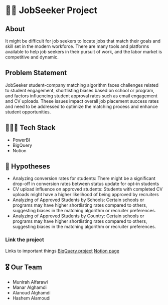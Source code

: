 # 💼🔎 JobSeeker Project
## About
It might be difficult for job seekers to locate jobs that match their goals and skill set in the modern workforce. There are many tools and platforms available to help job seekers in their pursuit of work, and the labor market is competitive and dynamic.

## Problem Statement 
JobSeeker student-company matching algorithm faces challenges related to student engagement, shortlisting biases based on school or program, and factors influencing student approval rates such as email engagement and CV uploads. 
These issues impact overall job placement success rates and need to be addressed to optimize the matching process and enhance student opportunities.

## 👩🏻‍💻 Tech Stack
* PowerBI
* BigQuery
* Notion

## 🔬 Hypotheses
* Analyzing conversion rates for students: There might be a significant drop-off in conversion rates between status update for opt-in students
* CV upload influence on approved students: Students with completed CV uploads might have a higher likelihood of being  approved by recruiters
* Analyzing of Approved Students by Schools: Certain schools or programs may have higher shortlisting rates compared to others, suggesting biases in the matching algorithm or recruiter preferences.
* Analyzing of Approved Students by Country: Certain schools or programs may have higher shortlisting rates compared to others, suggesting biases in the matching algorithm or recruiter preferences.
  
### Link the project
Links to important things
[BiqQuery project](https://console.cloud.google.com/bigquery?sq=911268516373:09c2cf032f0c41358fecbb4dcff4a2df&authuser=1&project=data-analysis-bootcamp-414707&supportedpurview=project&ws=!1m4!1m3!8m2!1s911268516373!2s09c2cf032f0c41358fecbb4dcff4a2df)
[Notion page](https://www.notion.so/JobSeeker-afced45ce3ec45f6ae7af30d9051fb83?p=2460ca63536c43c6b765503871972059&pm=s)

## 🎖️ Our Team
* Munirah Alfarawi
* Manar Alghamdi
* Alanoud Alghamdi
* Hashem Alamoudi 
